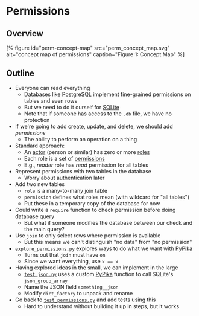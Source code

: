 # Permissions

## Overview

[% figure
   id="perm-concept-map"
   src="perm_concept_map.svg"
   alt="concept map of permissions"
   caption="Figure 1: Concept Map"
%]

<p id="terms"></p>

## Outline

-   Everyone can read everything
    -   Databases like [PostgreSQL][postgresql] implement fine-grained permissions on tables and even rows
    -   But we need to do it ourself for [SQLite][sqlite]
    -   Note that if someone has access to the `.db` file, we have no protection
-   If we're going to add create, update, and delete, we should add *permissions*
    -   The ability to perform an operation on a thing
-   Standard approach:
    -   An [actor](g:actor) (person or similar) has zero or more [roles](g:role)
    -   Each role is a set of [permissions](g:permission)
    -   E.g., *reader* role has *read* permission for all tables
-   Represent permissions with two tables in the database
    -   Worry about authentication later
-   Add two new tables
    -   `role` is a many-to-many join table
    -   `permission` defines what roles mean (with wildcard for "all tables")
    -   Put these in a temporary copy of the database for now
-   Could write a `require` function to check permission before doing database query
    -   But what if someone modifies the database between our check and the main query?
-   Use `join` to only select rows where permission is available
    -   But this means we can't distinguish "no data" from "no permission"
-   [`explore_permissions.py`](./explore_permissions.py) explores ways to do what we want with [PyPika][pypika]
    -   Turns out that `join` must have `on`
    -   Since we want everything, use `x == x`
-   Having explored ideas in the small, we can implement in the large
    -   [`test_json.py`](./test_json.py) uses a custom [PyPika][pypika] function to call SQLite's `json_group_array`
    -   Name the JSON field `something__json`
    -   Modify `dict_factory` to unpack and rename
-   Go back to [`test_permissions.py`](./test_permissions.py) and add tests using this
    -   Hard to understand without building it up in steps, but it works

[postgresql]: https://www.postgresql.org/
[pypika]: https://pypika.readthedocs.io/
[sqlite]: https://www.sqlite.org/
